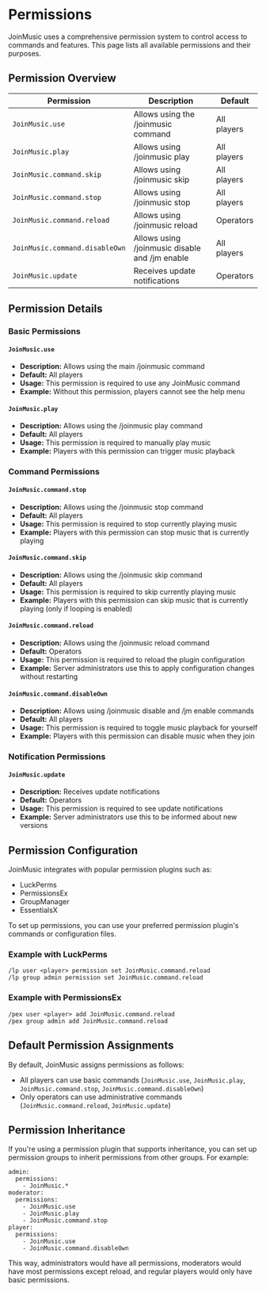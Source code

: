 # Permissions

JoinMusic uses a comprehensive permission system to control access to commands and features. This page lists all available permissions and their purposes.

## Permission Overview

| Permission | Description | Default |
|------------|-------------|---------|
| `JoinMusic.use` | Allows using the /joinmusic command | All players |
| `JoinMusic.play` | Allows using /joinmusic play | All players |
| `JoinMusic.command.skip` | Allows using /joinmusic skip | All players |
| `JoinMusic.command.stop` | Allows using /joinmusic stop | All players |
| `JoinMusic.command.reload` | Allows using /joinmusic reload | Operators |
| `JoinMusic.command.disableOwn` | Allows using /joinmusic disable and /jm enable | All players |
| `JoinMusic.update` | Receives update notifications | Operators |

## Permission Details

### Basic Permissions

#### `JoinMusic.use`
- **Description:** Allows using the main /joinmusic command
- **Default:** All players
- **Usage:** This permission is required to use any JoinMusic command
- **Example:** Without this permission, players cannot see the help menu

#### `JoinMusic.play`
- **Description:** Allows using the /joinmusic play command
- **Default:** All players
- **Usage:** This permission is required to manually play music
- **Example:** Players with this permission can trigger music playback

### Command Permissions

#### `JoinMusic.command.stop`
- **Description:** Allows using the /joinmusic stop command
- **Default:** All players
- **Usage:** This permission is required to stop currently playing music
- **Example:** Players with this permission can stop music that is currently playing

#### `JoinMusic.command.skip`
- **Description:** Allows using the /joinmusic skip command
- **Default:** All players
- **Usage:** This permission is required to skip currently playing music
- **Example:** Players with this permission can skip music that is currently playing (only if looping is enabled)

#### `JoinMusic.command.reload`
- **Description:** Allows using the /joinmusic reload command
- **Default:** Operators
- **Usage:** This permission is required to reload the plugin configuration
- **Example:** Server administrators use this to apply configuration changes without restarting

#### `JoinMusic.command.disableOwn`
- **Description:** Allows using /joinmusic disable and /jm enable commands
- **Default:** All players
- **Usage:** This permission is required to toggle music playback for yourself
- **Example:** Players with this permission can disable music when they join

### Notification Permissions

#### `JoinMusic.update`
- **Description:** Receives update notifications
- **Default:** Operators
- **Usage:** This permission is required to see update notifications
- **Example:** Server administrators use this to be informed about new versions

## Permission Configuration

JoinMusic integrates with popular permission plugins such as:

- LuckPerms
- PermissionsEx
- GroupManager
- EssentialsX

To set up permissions, you can use your preferred permission plugin's commands or configuration files.

### Example with LuckPerms

```
/lp user <player> permission set JoinMusic.command.reload
/lp group admin permission set JoinMusic.command.reload
```

### Example with PermissionsEx

```
/pex user <player> add JoinMusic.command.reload
/pex group admin add JoinMusic.command.reload
```

## Default Permission Assignments

By default, JoinMusic assigns permissions as follows:

- All players can use basic commands (`JoinMusic.use`, `JoinMusic.play`, `JoinMusic.command.stop`, `JoinMusic.command.disableOwn`)
- Only operators can use administrative commands (`JoinMusic.command.reload`, `JoinMusic.update`)

## Permission Inheritance

If you're using a permission plugin that supports inheritance, you can set up permission groups to inherit permissions from other groups. For example:

```
admin:
  permissions:
    - JoinMusic.*
moderator:
  permissions:
    - JoinMusic.use
    - JoinMusic.play
    - JoinMusic.command.stop
player:
  permissions:
    - JoinMusic.use
    - JoinMusic.command.disableOwn
```

This way, administrators would have all permissions, moderators would have most permissions except reload, and regular players would only have basic permissions. 
